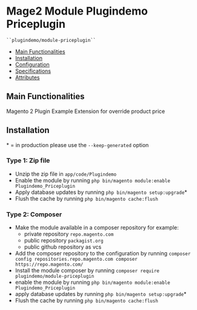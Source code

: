 # Mage2 Module Plugindemo Priceplugin

    ``plugindemo/module-priceplugin``

 - [Main Functionalities](#markdown-header-main-functionalities)
 - [Installation](#markdown-header-installation)
 - [Configuration](#markdown-header-configuration)
 - [Specifications](#markdown-header-specifications)
 - [Attributes](#markdown-header-attributes)


## Main Functionalities
Magento 2 Plugin  Example Extension for override product price

## Installation
\* = in production please use the `--keep-generated` option

### Type 1: Zip file

 - Unzip the zip file in `app/code/Plugindemo`
 - Enable the module by running `php bin/magento module:enable Plugindemo_Priceplugin`
 - Apply database updates by running `php bin/magento setup:upgrade`\*
 - Flush the cache by running `php bin/magento cache:flush`

### Type 2: Composer

 - Make the module available in a composer repository for example:
    - private repository `repo.magento.com`
    - public repository `packagist.org`
    - public github repository as vcs
 - Add the composer repository to the configuration by running `composer config repositories.repo.magento.com composer https://repo.magento.com/`
 - Install the module composer by running `composer require plugindemo/module-priceplugin`
 - enable the module by running `php bin/magento module:enable Plugindemo_Priceplugin`
 - apply database updates by running `php bin/magento setup:upgrade`\*
 - Flush the cache by running `php bin/magento cache:flush`